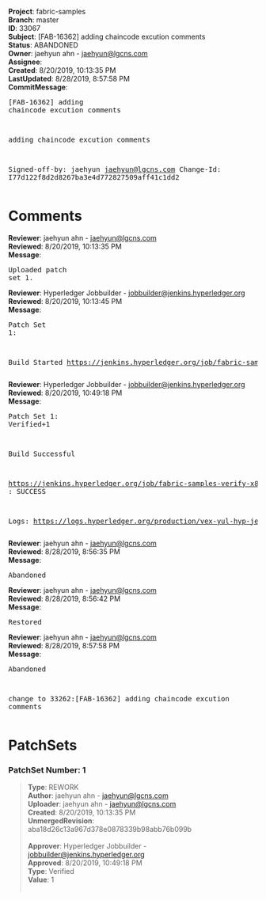 <strong>Project</strong>: fabric-samples<br><strong>Branch</strong>: master<br><strong>ID</strong>: 33067<br><strong>Subject</strong>: [FAB-16362] adding chaincode excution comments<br><strong>Status</strong>: ABANDONED<br><strong>Owner</strong>: jaehyun ahn - jaehyun@lgcns.com<br><strong>Assignee</strong>:<br><strong>Created</strong>: 8/20/2019, 10:13:35 PM<br><strong>LastUpdated</strong>: 8/28/2019, 8:57:58 PM<br><strong>CommitMessage</strong>:<br><pre>[FAB-16362] adding chaincode excution comments

adding chaincode excution comments

Signed-off-by: jaehyun <jaehyun@lgcns.com>
Change-Id: I77d122f8d2d8267ba3e4d772827509aff41c1dd2
</pre><h1>Comments</h1><strong>Reviewer</strong>: jaehyun ahn - jaehyun@lgcns.com<br><strong>Reviewed</strong>: 8/20/2019, 10:13:35 PM<br><strong>Message</strong>: <pre>Uploaded patch set 1.</pre><strong>Reviewer</strong>: Hyperledger Jobbuilder - jobbuilder@jenkins.hyperledger.org<br><strong>Reviewed</strong>: 8/20/2019, 10:13:45 PM<br><strong>Message</strong>: <pre>Patch Set 1:

Build Started https://jenkins.hyperledger.org/job/fabric-samples-verify-x86_64/497/</pre><strong>Reviewer</strong>: Hyperledger Jobbuilder - jobbuilder@jenkins.hyperledger.org<br><strong>Reviewed</strong>: 8/20/2019, 10:49:18 PM<br><strong>Message</strong>: <pre>Patch Set 1: Verified+1

Build Successful 

https://jenkins.hyperledger.org/job/fabric-samples-verify-x86_64/497/ : SUCCESS

Logs: https://logs.hyperledger.org/production/vex-yul-hyp-jenkins-3/fabric-samples-verify-x86_64/497</pre><strong>Reviewer</strong>: jaehyun ahn - jaehyun@lgcns.com<br><strong>Reviewed</strong>: 8/28/2019, 8:56:35 PM<br><strong>Message</strong>: <pre>Abandoned</pre><strong>Reviewer</strong>: jaehyun ahn - jaehyun@lgcns.com<br><strong>Reviewed</strong>: 8/28/2019, 8:56:42 PM<br><strong>Message</strong>: <pre>Restored</pre><strong>Reviewer</strong>: jaehyun ahn - jaehyun@lgcns.com<br><strong>Reviewed</strong>: 8/28/2019, 8:57:58 PM<br><strong>Message</strong>: <pre>Abandoned

change to 33262:[FAB-16362] adding chaincode excution comments</pre><h1>PatchSets</h1><h3>PatchSet Number: 1</h3><blockquote><strong>Type</strong>: REWORK<br><strong>Author</strong>: jaehyun ahn - jaehyun@lgcns.com<br><strong>Uploader</strong>: jaehyun ahn - jaehyun@lgcns.com<br><strong>Created</strong>: 8/20/2019, 10:13:35 PM<br><strong>UnmergedRevision</strong>: aba18d26c13a967d378e0878339b98abb76b099b<br><br><strong>Approver</strong>: Hyperledger Jobbuilder - jobbuilder@jenkins.hyperledger.org<br><strong>Approved</strong>: 8/20/2019, 10:49:18 PM<br><strong>Type</strong>: Verified<br><strong>Value</strong>: 1<br><br></blockquote>